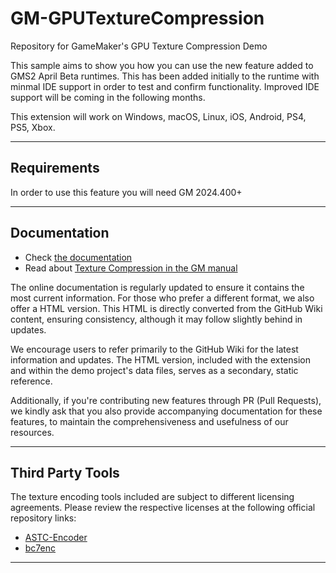 # GM-GPUTextureCompression

Repository for GameMaker's GPU Texture Compression Demo

This sample aims to show you how you can use the new feature added to GMS2 April Beta runtimes. This has been added initially to the runtime with minmal IDE support in order to test and confirm functionality. Improved IDE support will be coming in the following months.

This extension will work on Windows, macOS, Linux, iOS, Android, PS4, PS5, Xbox.

---

## Requirements

In order to use this feature you will need GM 2024.400+

---

## Documentation

* Check [the documentation](../../wiki)
* Read about [Texture Compression in the GM manual](https://manual.gamemaker.io/beta/en/#t=Settings%2FTexture_Information%2FTexture_Compression.htm)

The online documentation is regularly updated to ensure it contains the most current information. For those who prefer a different format, we also offer a HTML version. This HTML is directly converted from the GitHub Wiki content, ensuring consistency, although it may follow slightly behind in updates.

We encourage users to refer primarily to the GitHub Wiki for the latest information and updates. The HTML version, included with the extension and within the demo project's data files, serves as a secondary, static reference.

Additionally, if you're contributing new features through PR (Pull Requests), we kindly ask that you also provide accompanying documentation for these features, to maintain the comprehensiveness and usefulness of our resources.

---

## Third Party Tools

The texture encoding tools included are subject to different licensing agreements. Please review the respective licenses at the following official repository links:

* [ASTC-Encoder](https://github.com/ARM-software/astc-encoder) 
* [bc7enc](https://github.com/richgel999/bc7enc)

---
